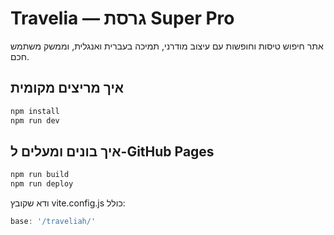 # Travelia — גרסת Super Pro

אתר חיפוש טיסות וחופשות עם עיצוב מודרני, תמיכה בעברית ואנגלית, וממשק משתמש חכם.

## איך מריצים מקומית

```bash
npm install
npm run dev
```

## איך בונים ומעלים ל-GitHub Pages

```bash
npm run build
npm run deploy
```

ודא שקובץ vite.config.js כולל:
```js
base: '/traveliah/'
```